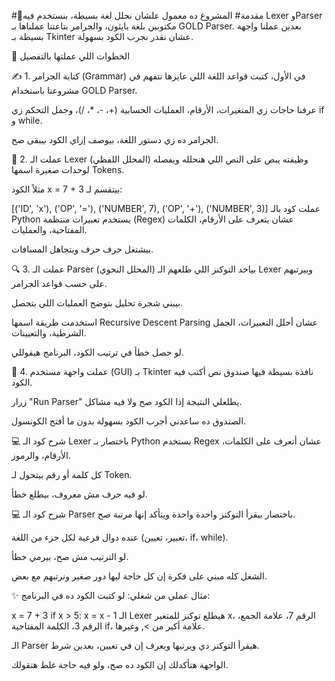  #👋مقدمة#
المشروع ده معمول علشان نحلل لغة بسيطة، بنستخدم فيه Lexer وParser مكتوبين بلغة بايثون، والجرامر بتاعتنا عملناها بـ GOLD Parser. بعدين عملنا واجهة بسيطة بـ Tkinter عشان نقدر نجرب الكود بسهولة.

🚀 الخطوات اللي عملتها بالتفصيل

✍️ 1. كتابة الجرامر (Grammar)
في الأول، كتبت قواعد اللغة اللي عايزها تتفهم في مشروعنا باستخدام GOLD Parser.

عرفنا حاجات زي المتغيرات، الأرقام، العمليات الحسابية (+، -، *، /)، وجمل التحكم زي if و while.

الجرامر ده زي دستور اللغة، بيوصف إزاي الكود بيبقى صح.

📝 2. عملت الـ Lexer (المحلل اللفظي)
وظيفته يبص على النص اللي هنحلله ويفصله لوحدات صغيرة اسمها Tokens.

مثلاً الكود x = 7 + 3 بيتقسم لـ:


[('ID', 'x'), ('OP', '='), ('NUMBER', 7), ('OP', '+'), ('NUMBER', 3)]
عملت كود بالـ Python يستخدم تعبيرات منتظمة (Regex) عشان يتعرف على الأرقام، الكلمات المفتاحية، والعمليات.

بيشتغل حرف حرف ويتجاهل المسافات.

🔍 3. عملت الـ Parser (المحلل النحوي)
بياخد التوكنز اللي طلعهم الـ Lexer وبيرتبهم على حسب قواعد الجرامر.

بيبني شجرة تحليل بتوضح العمليات اللي بتحصل.

استخدمت طريقة اسمها Recursive Descent Parsing عشان أحلل التعبيرات، الجمل الشرطية، والتعيينات.

لو حصل خطأ في ترتيب الكود، البرنامج هيقوللي.

🎨 4. عملت واجهة مستخدم (GUI) بـ Tkinter
نافذة بسيطة فيها صندوق نص أكتب فيه الكود.

زرار "Run Parser" يطلعلي النتيجة إذا الكود صح ولا فيه مشاكل.

الصندوق ده ساعدني أجرب الكود بسهولة بدون ما أفتح الكونسول.

💻 شرح كود الـ Lexer باختصار
بـ Python بستخدم Regex عشان أتعرف على الكلمات، الأرقام، والرموز.

كل كلمة أو رقم بيتحول لـ Token.

لو فيه حرف مش معروف، بيطلع خطأ.

💻 شرح كود الـ Parser باختصار
بيقرأ التوكنز واحدة واحدة ويتأكد إنها مرتبة صح.

عنده دوال فرعية لكل جزء من اللغة (تعبير، تعيين، if، while).

لو الترتيب مش صح، بيرمي خطأ.

الشغل كله مبني على فكرة إن كل حاجة ليها دور صغير ونرتبهم مع بعض.

✨ مثال عملي من شغلي:
لو كتبت الكود ده في البرنامج:

x = 7 + 3
if x > 5:
    x = x - 1
الـ Lexer هيطلع توكنز للمتغير x، الرقم 7، علامة الجمع، الرقم 3، الكلمة المفتاحية if، علامة أكبر من >, وغيرها.

الـ Parser هيقرأ التوكنز دي ويرتبها ويعرف إن في تعيين، بعدين شرط.

الواجهة هتأكدلك إن الكود ده صح، ولو فيه حاجة غلط هتقولك.
